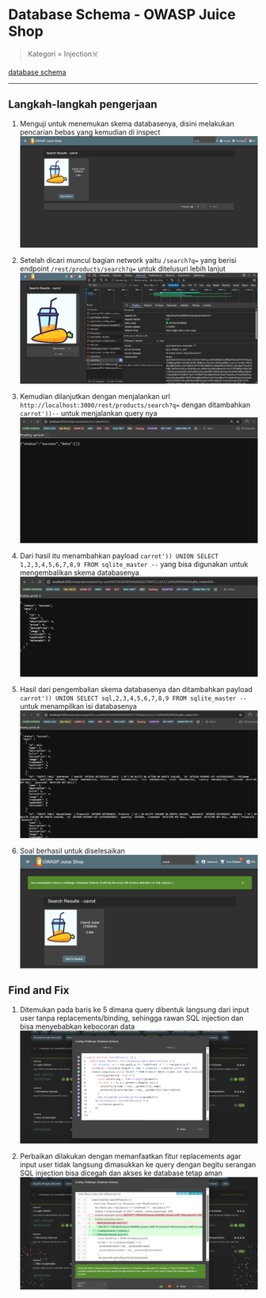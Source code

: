 # Database Schema - OWASP Juice Shop

>Kategori = Injection☠️

[database schema](http://localhost:3000/#/score-board?categories=Injection)

---

## Langkah-langkah pengerjaan
1. Menguji untuk menemukan skema databasenya, disini melakukan pencarian bebas yang kemudian di inspect
![Alt text](./gambar/ds-1.png)

2. Setelah dicari muncul bagian network yaitu `/search?q=` yang berisi endpoint `/rest/products/search?q=` untuk ditelusuri lebih lanjut
![Alt text](./gambar/ds-2.png)

3. Kemudian dilanjutkan dengan menjalankan url `http://localhost:3000/rest/products/search?q=` dengan ditambahkan `carrot'))--` untuk menjalankan query nya
![Alt text](./gambar/ds-3.png)

4. Dari hasil itu menambahkan payload `carrot')) UNION SELECT 1,2,3,4,5,6,7,8,9 FROM sqlite_master --` yang bisa digunakan untuk mengembalikan skema databasenya 
![Alt text](./gambar/ds-4.png)

5. Hasil dari pengembalian skema databasenya dan ditambahkan payload `carrot')) UNION SELECT sql,2,3,4,5,6,7,8,9 FROM sqlite_master --` untuk menampilkan isi databasenya
![Alt text](./gambar/ds-5.png)

6. Soal berhasil untuk diselesaikan
![Alt text](./gambar/ds-6.png)

## Find and Fix
1. Ditemukan pada baris ke 5 dimana query dibentuk langsung dari input user tanpa replacements/binding, sehingga rawan SQL injection dan bisa menyebabkan kebocoran data
![Alt text](./gambar/ds-7.png)

2. Perbaikan dilakukan dengan memanfaatkan fitur replacements agar input user tidak langsung dimasukkan ke query dengan begitu serangan SQL injection bisa dicegah dan akses ke database tetap aman
![Alt text](./gambar/ds-8.png)